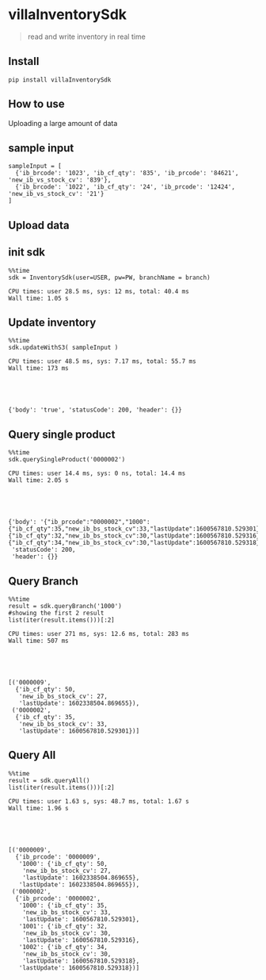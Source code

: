 # villaInventorySdk
> read and write inventory in real time


## Install

`pip install villaInventorySdk`

## How to use

Uploading a large amount of data

## sample input

```
sampleInput = [ 
  {'ib_brcode': '1023', 'ib_cf_qty': '835', 'ib_prcode': '84621', 'new_ib_vs_stock_cv': '839'},
  {'ib_brcode': '1022', 'ib_cf_qty': '24', 'ib_prcode': '12424', 'new_ib_vs_stock_cv': '21'}
]
```

## Upload data

## init sdk

```
%%time
sdk = InventorySdk(user=USER, pw=PW, branchName = branch)
```

    CPU times: user 28.5 ms, sys: 12 ms, total: 40.4 ms
    Wall time: 1.05 s


## Update inventory 

```
%%time
sdk.updateWithS3( sampleInput )
```

    CPU times: user 48.5 ms, sys: 7.17 ms, total: 55.7 ms
    Wall time: 173 ms





    {'body': 'true', 'statusCode': 200, 'header': {}}



## Query single product

```
%%time
sdk.querySingleProduct('0000002')
```

    CPU times: user 14.4 ms, sys: 0 ns, total: 14.4 ms
    Wall time: 2.05 s





    {'body': '{"ib_prcode":"0000002","1000":{"ib_cf_qty":35,"new_ib_bs_stock_cv":33,"lastUpdate":1600567810.529301},"1001":{"ib_cf_qty":32,"new_ib_bs_stock_cv":30,"lastUpdate":1600567810.529316},"1002":{"ib_cf_qty":34,"new_ib_bs_stock_cv":30,"lastUpdate":1600567810.529318},"lastUpdate":1600567810.529318}',
     'statusCode': 200,
     'header': {}}



## Query Branch

```
%%time
result = sdk.queryBranch('1000')
#showing the first 2 result
list(iter(result.items()))[:2]
```

    CPU times: user 271 ms, sys: 12.6 ms, total: 283 ms
    Wall time: 507 ms





    [('0000009',
      {'ib_cf_qty': 50,
       'new_ib_bs_stock_cv': 27,
       'lastUpdate': 1602338504.869655}),
     ('0000002',
      {'ib_cf_qty': 35,
       'new_ib_bs_stock_cv': 33,
       'lastUpdate': 1600567810.529301})]



## Query All

```
%%time
result = sdk.queryAll()
list(iter(result.items()))[:2]
```

    CPU times: user 1.63 s, sys: 48.7 ms, total: 1.67 s
    Wall time: 1.96 s





    [('0000009',
      {'ib_prcode': '0000009',
       '1000': {'ib_cf_qty': 50,
        'new_ib_bs_stock_cv': 27,
        'lastUpdate': 1602338504.869655},
       'lastUpdate': 1602338504.869655}),
     ('0000002',
      {'ib_prcode': '0000002',
       '1000': {'ib_cf_qty': 35,
        'new_ib_bs_stock_cv': 33,
        'lastUpdate': 1600567810.529301},
       '1001': {'ib_cf_qty': 32,
        'new_ib_bs_stock_cv': 30,
        'lastUpdate': 1600567810.529316},
       '1002': {'ib_cf_qty': 34,
        'new_ib_bs_stock_cv': 30,
        'lastUpdate': 1600567810.529318},
       'lastUpdate': 1600567810.529318})]



